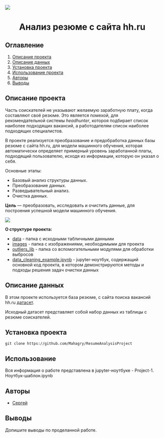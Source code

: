 
![](./images/data_cleaning.png)
# <center> Анализ резюме с сайта hh.ru </center>
## Оглавление
1. [Описание проекта](#Описание-проекта)
2. [Описание данных](#Описание-данных)
3. [Установка проекта](#Установка-проекта)
4. [Использование проекта](#Использование-проекта)
5. [Авторы](#Авторы)
6. [Выводы](Использование-проекта)

## Описание проекта
Часть соискателей не указывают желаемую заработную плату, когда составляют своё резюме. Это является помехой, для рекомендательной системы *headhunter*, котороя подбирает список наиболее подходящих вакансий, а работодателям список наиболее подходящих специалистов.

В проекте реализуется преобразование и предобработка данных базы резюме с сайта hh.ru, для модели машинного обучения, которая автоматически определяет примерный уровень заработанной платы, подходящий пользователю, исходя из информации, которую он указал о себя.

Основные этапы:
* Базовый анализ структуры данных.
* Преобразование данных.
* Разведывательный анализ.
* Очистка данных.

**Цель** — преобразовать, исследовать и очистить данные, для построения успешной модели машинного обучения. 

![](./images/example_outliers.png)

**О структуре проекта:**
* [data](./data) - папка с исходными табличными данными
* [images](./images) - папка с изображениями, необходимыми для проекта
* [outliers_lib](./outliers_lib) - папка со вспомогательными модулями для обработки выбросов 
* [data_cleaning_example.ipynb](./data_cleaning_example.ipynb) - jupyter-ноутбук, содержащий основной код проекта, в котором демонстрируются методы и подходы решения задач очистки данных

## Описание данных
В этом проекте используется база резюме, с сайта поиска вакансий hh.ru [датасет](https://drive.google.com/file/d/1AWK1-v4crqzL9FH3EPNaYet01dazbvSL/view?usp=share_link).

Исходный датасет представляет собой набор данных из таблицы с резюме соискателей. 

## Установка проекта

```
git clone https://github.com/Mahagry/ResumeAnalysisProject
```

## Использование
Вся информация о работе представлена в jupyter-ноутбуке - Project-1. Ноутбук-шаблон.ipynb
## Авторы

* [Сергей](https://vk.com/id474858221)

## Выводы

Допишите выводы по проделанной работе.